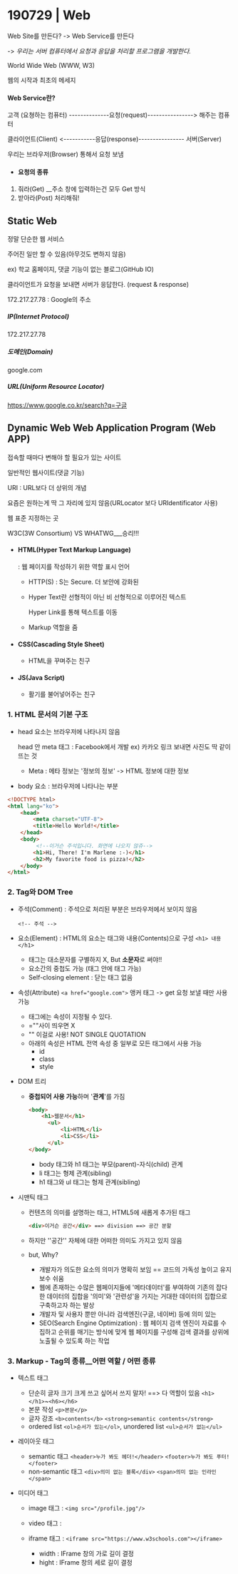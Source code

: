 # 190729 | Web



Web Site를 만든다? -> Web Service를 만든다

-> *우리는 서버 컴퓨터에서 요청과 응답을 처리할 프로그램을 개발한다.*



 World Wide Web (WWW, W3)



웹의 시작과 최초의 메세지



#### Web Service란?

고객 (요쳥하는 컴퓨터)  --------------요청(request)----------------> 해주는 컴퓨터

 클라이언트(Client)		<-----------응답(response)----------------  서버(Server)



우리는 브라우저(Browser) 통해서 요청 보냄

- #### 요청의 종류

1. 줘라(Get) __주소 창에 입력하는건 모두 Get 방식
2. 받아라(Post) 처리해줘!



## Static Web

정말 단순한 웹 서비스

주어진 일만 할 수 있음(아무것도 변하지 않음)

ex) 학교 홈페이지, 댓글 기능이 없는 블로그(GitHub IO)

클라이언트가 요청을 보내면 서버가 응답한다. (request & response)





172.217.27.78 : Google의 주소

##### IP(Internet Protocol)

172.217.27.78

##### 도메인(Domain)

google.com

##### URL(Uniform Resource Locator)

https://www.google.co.kr/search?q=구글



## Dynamic Web	Web Application Program (Web APP)

접속할 때마다 변해야 할 필요가 있는 사이트

일반적인 웹사이트(댓글 기능)



URI : URL보다 더 상위의 개념

요즘은 원하는게 딱 그 자리에 있지 않음(URLocator 보다 URIdentificator 사용)



웹 표준 지정하는 곳

W3C(3W Consortium)    VS    WHATWG___승리!!!

- #### HTML(Hyper Text Markup Language)

  : 웹 페이지를 작성하기 위한 역할 표시 언어

  - HTTP(S) : S는 Secure. 더 보안에 강화된

  - Hyper Text란 선형적이 아닌 비 선형적으로 이루어진 텍스트

    Hyper Link를 통해 텍스트를 이동

  - Markup 역할을 줌



- #### CSS(Cascading Style Sheet)

  - HTML을 꾸며주는 친구



- #### JS(Java Script)

  - 활기를 불어넣어주는 친구 



### 1. HTML 문서의 기본 구조

- head 요소는 브라우저에 나타나지 않음

  head 안 meta 태그 : Facebook에서 개발  ex) 카카오 링크 보내면 사진도 딱 같이 뜨는 것

  - Meta : 메타 정보는 '정보의 정보'  -> HTML 정보에 대한 정보

- body 요소 : 브라우저에 나타나는 부분

  

```html
<!DOCTYPE html>
<html lang="ko">
    <head>
        <meta charset="UTF-8">
        <title>Hello World!</title>
    </head>
    <body>
         <!--이거슨 주석입니다. 화면에 나오지 않쥬-->
        <h1>Hi, There! I'm Marlene :-)</h1>
        <h2>My favorite food is pizza!</h2>
    </body>
</html>
```



### 2. Tag와 DOM Tree

- 주석(Comment) : 주석으로 처리된 부분은 브라우저에서 보이지 않음

  `<!-- 주석 -->`

- 요소(Element) : HTML의 요소는 태그와 내용(Contents)으로 구성  `<h1> 내용 </h1>`
  - 태그는 대소문자를 구별하지 X, But **소문자**로 써야!!
  - 요소간의 중첩도 가능 (태그 안에 태그 가능)
  - Self-closing element : 닫는 태그 없음
- 속성(Attribute) `<a href="google.com">` 앵커 태그 -> get 요청 보낼 때만 사용 가능
  - 태그에는 속성이 지정될 수 있다.
  - =""사이 띄우면 X
  - "" 이걸로 사용! NOT SINGLE QUOTATION
  - 아래의 속성은 HTML 전역 속성 중 일부로 모든 태그에서 사용 가능
    - id
    - class
    - style

- DOM 트리

  - **중첩되어 사용 가능**하며 '**관계**'를 가짐

    ```html
    <body>
        <h1>웹문서</h1>
          <ul>
              <li>HTML</li>
              <li>CSS</li>
          </ul>
    </body>
    ```

    - body 태그와 h1 태그는 부모(parent)-자식(child) 관계
    - li 태그는 형제 관계(sibling)
    - h1 태그와 ul 태그는 형제 관계(sibling)

- 시맨틱 태그

  - 컨텐츠의 의미를 설명하는 태그, HTML5에 새롭게 추가된 태그

    ```html
    <div>이거슨 공간</div> ==> division ==> 공간 분할
    ```

  - 하지만 ''공간'' 자체에 대한 어떠한 의미도 가지고 있지 않음

  - but, Why?

    - 개발자가 의도한 요소의 의미가 명확히 보임 == 코드의 가독성 높이고 유지보수 쉬움
    - 웹에 존재하는 수많은 웹페이지들에 '메타데이터'를 부여하여 기존의 잡다한 데이터의 집합을 '의미'와 '관련성'을 가지는 거대한 데이터의 집합으로 구축하고자 하는 발상
    - 개발자 및 사용자 뿐만 아니라 검색엔진(구글, 네이버) 등에 의미 있는 
    - SEO(Search Engine Optimization) : 웹 페이지 검색 엔진이 자료를 수집하고 순위를 매기는 방식에 맞게 웹 페이지를 구성해 검색 결과를 상위에 노출될 수 있도록 하는 작업



### 3. Markup - Tag의 종류__어떤 역할 / 어떤 종류

- 텍스트 태그
  - 단순히 글자 크기 크게 쓰고 싶어서 쓰지 말자! ==> 다 역할이 있음 `<h1></h1>`~`<h6></h6>`
  - 본문 작성 `<p>본문</p>` 
  - 글자 강조 `<b>contents</b>`  `<strong>semantic contents</strong>`
  - ordered list `<ol>순서가 있는</ol>`,  unordered list `<ul>순서가 없는</ul>` 

- 레이아웃 태그

  - semantic 태그 `<header>누가 봐도 헤더!</header>` `<footer>누가 봐도 푸터!</footer>` 
  - non-semantic 태그 `<div>의미 없는 블록</div>` `<span>의미 없는 인라인</span>`

- 미디어 태그

  - image 태그 : `<img src="/profile.jpg"/>`

  - video 태그 : 
  - iframe 태그 : `<iframe src="https://www.w3schools.com"></iframe>`
    - width : IFrame 창의 가로 길이 결정
    - hight : IFrame 창의 세로 길이 결정